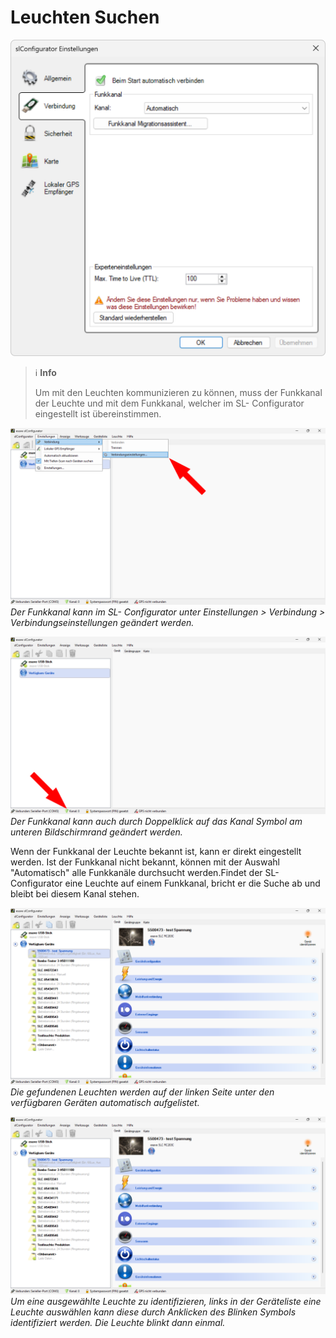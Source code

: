 # Leuchten Suchen

![leuchten-suchen](leuchten-suchen-1-1.png)

> ℹ️ **Info**
> 
> Um mit den Leuchten kommunizieren zu können, muss der Funkkanal der Leuchte und mit dem Funkkanal, welcher im SL- Configurator eingestellt ist übereinstimmen.

![leuchten-suchen](leuchten-suchen-1-2.png)
*Der Funkkanal kann im SL- Configurator unter Einstellungen > Verbindung > Verbindungseinstellungen geändert werden.*

![leuchten-suchen](leuchten-suchen-1-3.png)
*Der Funkkanal kann auch durch Doppelklick auf das Kanal Symbol am unteren Bildschirmrand geändert werden.*

Wenn der Funkkanal der Leuchte bekannt ist, kann er direkt eingestellt werden. Ist der Funkkanal nicht bekannt, können mit der Auswahl "Automatisch" alle Funkkanäle durchsucht werden.Findet der SL- Configurator eine Leuchte auf einem Funkkanal, bricht er die Suche ab und bleibt bei diesem Kanal stehen. 

![leuchten-suchen](leuchten-suchen-2.png)
*Die gefundenen Leuchten werden auf der linken Seite unter den verfügbaren Geräten automatisch aufgelistet.*

![leuchten-suchen](leuchten-suchen-3.png)
*Um eine ausgewählte Leuchte zu identifizieren, links in der Geräteliste eine Leuchte auswählen kann diese durch Anklicken des Blinken Symbols identifiziert werden. Die Leuchte blinkt dann einmal.*